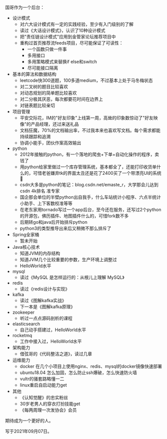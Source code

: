国哥作为一个后台：
* 设计模式
    * 对六大设计模式有一定的实践经验，至少有入门级别的了解
    * 读过《大话设计模式》，认识了10种设计模式
    * 把"责任链设计模式"应用到金管家论坛推荐项目中
    * 重构过首页推荐流feeds项目，尽可能保证了可读性：
        * 一个函数只做一件事
        * 多用接口
        * 多用策略模式来替换if else和switch
        * 尽可能接口隔离
* 基本的算法和数据结构
    * leetcode快300道题，100多道medium，不过基本上处于马冬梅状态
    * 对二叉树的题目比较喜欢
    * 对动态规划的简单题比较喜欢
    * 对二分极其厌恶，每次都要花时间在边界上
    * 对链表题比较亲切
* 项目管理
    * 平安交际花，IM的"好友印象"上线第一周，高耸的印象数惊动了"好友映像"的产品经理，还过来送礼品
    * 文档狂魔，70%的文档输出率，不过我本来也喜欢写文档。每个需求都能持续跟踪和追溯
    * 协调小能手，团伙作案高效输出
* python
    * 2012年接触的python，有一个落地的爬虫+下单+自动化操作的程序，卖钱了
    * 用python给家里做过一个库存管理系统，基本都全了，还能打印收货单什么的，可惜老爸嫌弃tk的界面太丑还是花了2400买了一个带漂亮UI的系统🐶
    * csdn大多是python的笔记：blog.csdn.net/emaste_r，大学那会儿达到csdn 4k排名 准专家
    * 国企那会单位的半壁python出自我手，什么车站统计小程序、六点半统计小助手、上下客数校准等等
    * 在老东家用tornado写过一个app后台，至今还在服务，还写过2个python的开源包，佛历插件、地图插件什么的，可惜fork数不多
    * 后期转go和java后开始排斥python
    * python3的类型推导出来后又稍微不那么排斥了
* Spring全家桶
    * 暂未开始
* Java核心技术
    * 知道JVM的内存结构
    * 知道JVM几个比较重要的参数，生产环境上调整过
    * HelloWorld水平
* mysql
    * 读过《MySQL 是怎样运行的：从根儿上理解 MySQL》
* redis
    * 读过《redis设计与实现》
* kafka
    * 读过《图解kafka实战》
    * 下一本是《图解kafka原理》
* zookeeper
    * 听过一点点源码剖析的课程
* elasticsearch
    * 自己动手搭建过，HelloWorld水平
* rocketmq
    * 工作中接入过，HelloWorld水平
* 架构能力
    * 借弦哥的《代码整洁之道》，读过几章
* 运维能力
    * docker 在几个小项目上使用nginx、redis、mysql的docker镜像快速部署
    * ubuntu18.04 怎么加固，怎么防止ssh爆破，怎么快速防火墙
    * vultr的骚套路略懂一二
    * linux重启自启动能力get
* 其他
    * 《认知觉醒》的忠实粉丝
    * 30岁老男人的穿衣打扮技能get
    * 《每两周理一次发协会》会员    
    

期待成为一个更好的人。

写于2021年09月07日。
